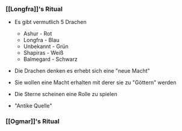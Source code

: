 
### [[Longfra]]'s Ritual
- Es gibt vermutlich 5 Drachen
	- Ashur - Rot
	- Longfra - Blau
	- Unbekannt - Grün
	- Shapiras - Weiß
	- Balmegard - Schwarz

- Die Drachen denken es erhebt sich eine "neue Macht"
- Sie wollen eine Macht erhalten mit derer sie zu "Göttern" werden
- Die Sterne scheinen eine Rolle zu spielen
- "Antike Quelle"

### [[Ogmar]]'s Ritual